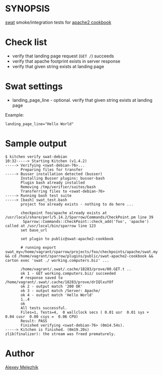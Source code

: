 # SYNOPSIS

[swat](https://github.com/melezhik/swat) smoke/integration tests for [apache2 cookbook](https://github.com/chef-cookbooks/apache2)

# Check list

* verify that landing page request (`GET /`)  succeeds
* verify that apache footprint exists in server response
* verify that given string exists at landing page

# Swat settings 

* landing_page_line - optional. verify that given string exists at landing page 

Example:

    landing_page_line="Hello World"


# Sample output

    $ kitchen verify swat-debian                                                                                                               10:32-----> Starting Kitchen (v1.4.2)
    -----> Verifying <swat-debian-76>...
           Preparing files for transfer
    -----> Busser installation detected (busser)
           Installing Busser plugins: busser-bash
           Plugin bash already installed
           Removing /tmp/verifier/suites/bash
           Transferring files to <swat-debian-76>
    -----> Running bash test suite
    -----> [bash] swat_test.bash
           project foo already exists - nothing to do here ...
    
           checkpoint foo/apache already exists at /usr/local/share/perl/5.14.2/Sparrow/Commands/CheckPoint.pm line 39
            Sparrow::Commands::CheckPoint::check_add('foo', 'apache') called at /usr/local/bin/sparrow line 123
           set base_url
    
           set plugin to public@swat-apache2-cookbook
    
           # running export swat_my=/home/vagrant/sparrow/projects/foo/checkpoints/apache/swat.my && cd /home/vagrant/sparrow/plugins/public/swat-apache2-cookbook && carton exec 'swat ./ working.computers.biz' ...
    
           /home/vagrant/.swat/.cache/18283/prove/00.GET.t ..
           ok 1 - GET working.computers.biz/ succeeded
           # response saved to /home/vagrant/.swat/.cache/18283/prove/drIQlxuYOf
           ok 2 - output match '200 OK'
           ok 3 - output match /Server: Apache/
           ok 4 - output match 'Hello World'
           1..4
           ok
           All tests successful.
           Files=1, Tests=4,  0 wallclock secs ( 0.01 usr  0.01 sys +  0.04 cusr  0.00 csys =  0.06 CPU)
           Result: PASS
           Finished verifying <swat-debian-76> (0m14.54s).
    -----> Kitchen is finished. (0m19.20s)
    zlib(finalizer): the stream was freed prematurely.
        
# Author

[Alexey Melezhik](mailto:melezhik@gmail.com)


